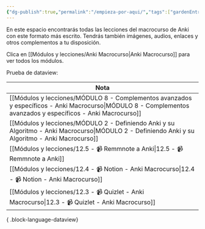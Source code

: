 ```yaml
---
{"dg-publish":true,"permalink":"/empieza-por-aqui/","tags":["gardenEntry"],"noteIcon":"","updated":"2024-05-16T10:50:02.358+02:00"}
---
```



En este espacio encontrarás todas las lecciones del macrocurso de Anki con este formato más escrito. Tendrás también imágenes, audios, enlaces y otros complementos a tu disposición.

Clica en [[Módulos y lecciones/Anki Macrocurso\|Anki Macrocurso]] para ver todos los módulos. 

Prueba de dataview:

| Nota                                                                                                                                                            |
| --------------------------------------------------------------------------------------------------------------------------------------------------------------- |
| [[Módulos y lecciones/MÓDULO 8 - Complementos avanzados y específicos - Anki Macrocurso\|MÓDULO 8 - Complementos avanzados y específicos - Anki Macrocurso]] |
| [[Módulos y lecciones/MÓDULO 2 - Definiendo Anki y su Algoritmo - Anki Macrocurso\|MÓDULO 2 - Definiendo Anki y su Algoritmo - Anki Macrocurso]]             |
| [[Módulos y lecciones/12.5 - 📹 Remmnote a Anki\|12.5 - 📹 Remmnote a Anki]]                                                                                 |
| [[Módulos y lecciones/12.4 - 📹 Notion - Anki Macrocurso\|12.4 - 📹 Notion - Anki Macrocurso]]                                                               |
| [[Módulos y lecciones/12.3 - 📹  Quizlet - Anki Macrocurso\|12.3 - 📹  Quizlet - Anki Macrocurso]]                                                           |

{ .block-language-dataview}
